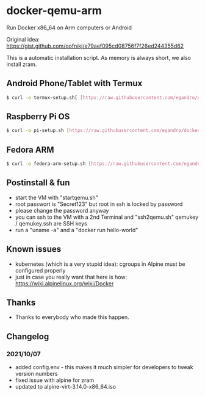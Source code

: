 # docker-qemu-arm

Run Docker x86_64 on Arm computers or Android

Original idea: <https://gist.github.com/oofnikj/e79aef095cd08756f7f26ed244355d62>

This is a automatic installation script. As memory is always short, we also install zram.


## Android Phone/Tablet with Termux


```bash
$ curl -o termux-setup.sh[ [https://raw.githubusercontent.com/egandro/docker-qemu-arm](https://raw.githubusercontent.com/clecio81/qemu-alpine-docker_on_termux)](https://raw.githubusercontent.com/clecio81/qemu-alpine-docker_on_termux)/master/termux-setup.sh && chmod 755 ./termux-setup.sh && ./termux-setup.sh
```


## Raspberry Pi OS


```bash
$ curl -o pi-setup.sh [https://raw.githubusercontent.com/egandro/docker-qemu-arm](https://raw.githubusercontent.com/clecio81/qemu-alpine-docker_on_termux)/master/pi-setup.sh && chmod 755 ./pi-setup.sh && ./pi-setup.sh
```

##  Fedora ARM

```bash
$ curl -o fedora-arm-setup.sh [https://raw.githubusercontent.com/egandro/docker-qemu-arm](https://raw.githubusercontent.com/clecio81/qemu-alpine-docker_on_termux)/master/fedora-arm-setup.sh && chmod 755 ./fedora-arm-setup.sh && ./fedora-arm-setup.sh
```


## Postinstall & fun

- start the VM with "startqemu.sh"
- root passwort is "Secret123" but root in ssh is locked by password
- please change the password anyway
- you can ssh to the VM with a 2nd Terminal and "ssh2qemu.sh" qemukey / qemukey.ssh are SSH keys
- run a "uname -a" and a "docker run hello-world"

## Known issues

- kubernetes (which is a very stupid idea): cgroups in Alpine must be configured properly
- just in case you really want that here is how: <https://wiki.alpinelinux.org/wiki/Docker>

## Thanks

- Thanks to everybody who made this happen.

## Changelog
### 2021/10/07

- added config.env - this makes it much simpler for developers to tweak version numbers
- fixed issue with alpine for zram
- updated to alpine-virt-3.14.0-x86_64.iso


